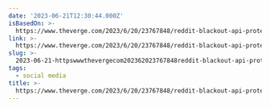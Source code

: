 ```yaml
---
date: '2023-06-21T12:30:44.000Z'
isBasedOn: >-
  https://www.theverge.com/2023/6/20/23767848/reddit-blackout-api-protest-moderators-suspended-nsfw
link: >-
  https://www.theverge.com/2023/6/20/23767848/reddit-blackout-api-protest-moderators-suspended-nsfw
slug: >-
  2023-06-21-httpswwwthevergecom202362023767848reddit-blackout-api-protest-moderators-suspended-nsfw
tags:
  - social media
title: >-
  https://www.theverge.com/2023/6/20/23767848/reddit-blackout-api-protest-moderators-suspended-nsfw
---
```


